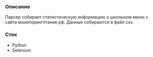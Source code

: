 ### Описание
Парсер собирает статистическую информацию о школьном меню с сайта мониторингптание.рф.
Данные собираются в файл csv.

### Стек
- Python
- Selenium
